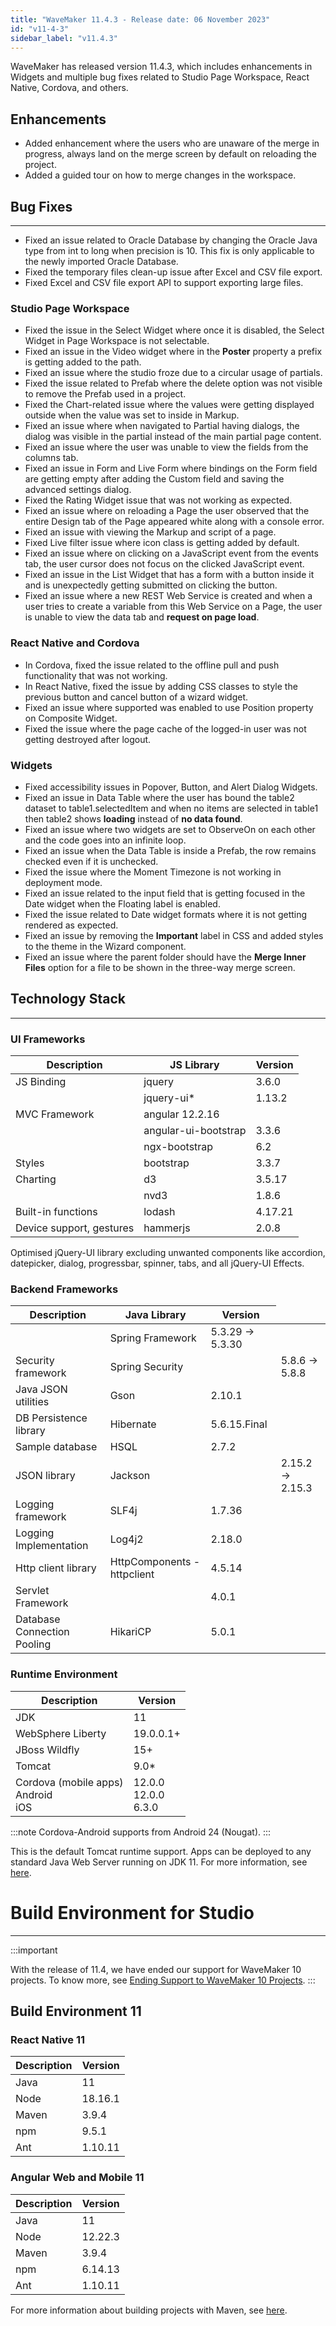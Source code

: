 ```yaml
---
title: "WaveMaker 11.4.3 - Release date: 06 November 2023"
id: "v11-4-3"
sidebar_label: "v11.4.3"
---
```


WaveMaker has released version 11.4.3, which includes enhancements in Widgets and multiple bug fixes related to Studio Page Workspace, React Native, Cordova, and others.

## Enhancements

- Added enhancement where the users who are unaware of the merge in progress, always land on the merge screen by default on reloading the project.
- Added a guided tour on how to merge changes in the workspace.

## Bug Fixes

---

- Fixed an issue related to Oracle Database by changing the Oracle Java type from int to long when precision is 10. This fix is only applicable to the newly imported Oracle Database.
- Fixed the temporary files clean-up issue after Excel and CSV file export.
- Fixed Excel and CSV file export API to support exporting large files.

### Studio Page Workspace

- Fixed the issue in the Select Widget where once it is disabled, the Select Widget in Page Workspace is not selectable.
- Fixed an issue in the Video widget where in the **Poster** property a prefix is getting added to the path.
- Fixed an issue where the studio froze due to a circular usage of partials.
- Fixed the issue related to Prefab where the delete option was not visible to remove the Prefab used in a project.
- Fixed the Chart-related issue where the values were getting displayed outside when the value was set to inside in Markup.
- Fixed an issue where when navigated to Partial having dialogs, the dialog was visible in the partial instead of the main partial page content.
- Fixed an issue where the user was unable to view the fields from the columns tab.
- Fixed an issue in Form and  Live Form where bindings on the Form field are getting empty after adding the Custom field and saving the advanced settings dialog.
- Fixed the Rating Widget issue that was not working as expected.
- Fixed an issue where on reloading a Page the user observed that the entire Design tab of the Page appeared white along with a console error.
- Fixed an issue with viewing the Markup and script of a page.
- Fixed Live filter issue where icon class is getting added by default.
- Fixed an issue where on clicking on a JavaScript event from the events tab, the user cursor does not focus on the clicked JavaScript event.
- Fixed an issue in the List Widget that has a form with a button inside it and is unexpectedly getting submitted on clicking the button.
- Fixed an issue where a new REST Web Service is created and when a user tries to create a variable from this Web Service on a Page, the user is unable to view the data tab and **request on page load**.

### React Native and Cordova

- In Cordova, fixed the issue related to the offline pull and push functionality that was not working.
- In React Native, fixed the issue by adding CSS classes to style the previous button and cancel button of a wizard widget.
- Fixed an issue where supported was enabled to use Position property on Composite Widget.
- Fixed the issue where the page cache of the logged-in user was not getting destroyed after logout.

### Widgets

- Fixed accessibility issues in Popover, Button, and Alert Dialog Widgets.
- Fixed an issue in Data Table where the user has bound the table2 dataset to table1.selectedItem and when no items are selected in table1 then table2 shows **loading** instead of **no data found**.
- Fixed an issue where two widgets are set to ObserveOn on each other and the code goes into an infinite loop.
- Fixed an issue when the Data Table is inside a Prefab, the row remains checked even if it is unchecked.
- Fixed the issue where the Moment Timezone is not working in deployment mode.
- Fixed an issue related to the input field that is getting focused in the Date widget when the Floating label is enabled.
- Fixed the issue related to Date widget formats where it is not getting rendered as expected.
- Fixed an issue by removing the **Important** label in CSS and added styles to the theme in the Wizard component.
- Fixed an issue where the parent folder should have the **Merge Inner Files** option for a file to be shown in the three-way merge screen.

## Technology Stack

---

### UI Frameworks

| Description | JS Library | Version |
| --- | --- | --- |
| JS Binding | jquery | 3.6.0 |
|  | jquery-ui* | 1.13.2 |
| MVC Framework | angular 12.2.16 |
|  | angular-ui-bootstrap | 3.3.6 |
|  | ngx-bootstrap | 6.2 |
| Styles | bootstrap | 3.3.7 |
| Charting | d3 | 3.5.17 |
|  | nvd3 | 1.8.6 |
| Built-in functions | lodash | 4.17.21|
| Device support, gestures | hammerjs | 2.0.8 |

Optimised jQuery-UI library excluding unwanted components like accordion, datepicker, dialog, progressbar, spinner, tabs, and all jQuery-UI Effects.

### Backend Frameworks

| Description | Java Library | Version |
| --- | --- | --- |
|  | Spring Framework | 5.3.29 -> 5.3.30 |
| Security framework | Spring Security | <td className="versiontdbgcolor"> 5.8.6 -> 5.8.8 </td>|
| Java JSON utilities | Gson  | 2.10.1 |
| DB Persistence library | Hibernate | 5.6.15.Final |
| Sample database | HSQL |  2.7.2 |
| JSON library | Jackson | <td className="versiontdbgcolor"> 2.15.2 -> 2.15.3 </td>|
| Logging framework | SLF4j | 1.7.36 |
| Logging Implementation | Log4j2 | 2.18.0|
| Http client library  | HttpComponents -  httpclient |  4.5.14 |
| Servlet Framework |  | 4.0.1 |
| Database Connection Pooling | HikariCP | 5.0.1 |

### Runtime Environment

| Description | Version |
| --- | --- |
| JDK | 11 |
| WebSphere Liberty | 19.0.0.1+ |
| JBoss Wildfly | 15+ |
| Tomcat | 9.0* |
| Cordova (mobile apps) <br/> Android <br/> iOS |12.0.0 <br/> 12.0.0  <br/> 6.3.0 |

:::note
Cordova-Android supports from Android 24 (Nougat).
:::

This is the default Tomcat runtime support. Apps can be deployed to any standard Java Web Server running on JDK 11. For more information, see [here](/learn/app-development/deployment/deployment-web-server).

# Build Environment for Studio
---

:::important

With the release of 11.4, we have ended our support for WaveMaker 10 projects. To know more, see [Ending Support to WaveMaker 10 Projects](/learn/blog/2023/08/11/wavemaker10x-end-of-support).
:::

## Build Environment 11 

### React Native 11

|Description|	Version|
|---|---|
|Java |11 |
|Node|18.16.1|
|Maven| 3.9.4 |
|npm | 9.5.1|
|Ant|	1.10.11|


### Angular Web and Mobile 11

|Description|	Version|
|---|---|
|Java | 11 |
|Node| 12.22.3|
|Maven| 3.9.4 |
|npm |	6.14.13|
|Ant|	1.10.11|

For more information about building projects with Maven, see [here](/learn/app-development/deployment/building-with-maven).


